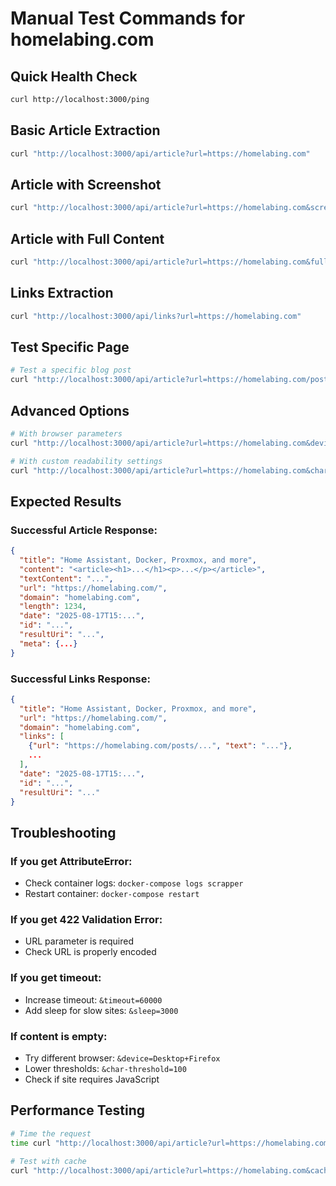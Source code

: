 # Manual Test Commands for homelabing.com

## Quick Health Check
```bash
curl http://localhost:3000/ping
```

## Basic Article Extraction
```bash
curl "http://localhost:3000/api/article?url=https://homelabing.com"
```

## Article with Screenshot
```bash
curl "http://localhost:3000/api/article?url=https://homelabing.com&screenshot=true"
```

## Article with Full Content
```bash
curl "http://localhost:3000/api/article?url=https://homelabing.com&full-content=true"
```

## Links Extraction
```bash
curl "http://localhost:3000/api/links?url=https://homelabing.com"
```

## Test Specific Page
```bash
# Test a specific blog post
curl "http://localhost:3000/api/article?url=https://homelabing.com/posts/"
```

## Advanced Options
```bash
# With browser parameters
curl "http://localhost:3000/api/article?url=https://homelabing.com&device=Desktop+Chrome&timeout=30000&sleep=2000"

# With custom readability settings
curl "http://localhost:3000/api/article?url=https://homelabing.com&char-threshold=300&nb-top-candidates=10"
```

## Expected Results

### Successful Article Response:
```json
{
  "title": "Home Assistant, Docker, Proxmox, and more",
  "content": "<article><h1>...</h1><p>...</p></article>",
  "textContent": "...",
  "url": "https://homelabing.com/",
  "domain": "homelabing.com",
  "length": 1234,
  "date": "2025-08-17T15:...",
  "id": "...",
  "resultUri": "...",
  "meta": {...}
}
```

### Successful Links Response:
```json
{
  "title": "Home Assistant, Docker, Proxmox, and more",
  "url": "https://homelabing.com/",
  "domain": "homelabing.com",
  "links": [
    {"url": "https://homelabing.com/posts/...", "text": "..."},
    ...
  ],
  "date": "2025-08-17T15:...",
  "id": "...",
  "resultUri": "..."
}
```

## Troubleshooting

### If you get AttributeError:
- Check container logs: `docker-compose logs scrapper`
- Restart container: `docker-compose restart`

### If you get 422 Validation Error:
- URL parameter is required
- Check URL is properly encoded

### If you get timeout:
- Increase timeout: `&timeout=60000`
- Add sleep for slow sites: `&sleep=3000`

### If content is empty:
- Try different browser: `&device=Desktop+Firefox`
- Lower thresholds: `&char-threshold=100`
- Check if site requires JavaScript

## Performance Testing
```bash
# Time the request
time curl "http://localhost:3000/api/article?url=https://homelabing.com"

# Test with cache
curl "http://localhost:3000/api/article?url=https://homelabing.com&cache=true"
```